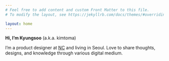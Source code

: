 ```yaml
---
# Feel free to add content and custom Front Matter to this file.
# To modify the layout, see https://jekyllrb.com/docs/themes/#overriding-theme-defaults

layout: home
---
```


**Hi, I’m Kyungsoo** (a.k.a. kimtoma)

I’m a product designer at [NC](https://kr.ncsoft.com/en/index.do) and living in Seoul. 
Love to share thoughts, designs, and knowledge through various digital medium.

